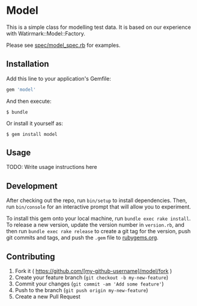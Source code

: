 # Model

This is a simple class for modelling test data. It is based on our experience with Watirmark::Model::Factory.

Please see [spec/model_spec.rb](blob/master/spec/model_spec.rb) for examples.

## Installation

Add this line to your application's Gemfile:

```ruby
gem 'model'
```

And then execute:

    $ bundle

Or install it yourself as:

    $ gem install model

## Usage

TODO: Write usage instructions here

## Development

After checking out the repo, run `bin/setup` to install dependencies. Then, run `bin/console` for an interactive prompt that will allow you to experiment.

To install this gem onto your local machine, run `bundle exec rake install`. To release a new version, update the version number in `version.rb`, and then run `bundle exec rake release` to create a git tag for the version, push git commits and tags, and push the `.gem` file to [rubygems.org](https://rubygems.org).

## Contributing

1. Fork it ( https://github.com/[my-github-username]/model/fork )
2. Create your feature branch (`git checkout -b my-new-feature`)
3. Commit your changes (`git commit -am 'Add some feature'`)
4. Push to the branch (`git push origin my-new-feature`)
5. Create a new Pull Request

